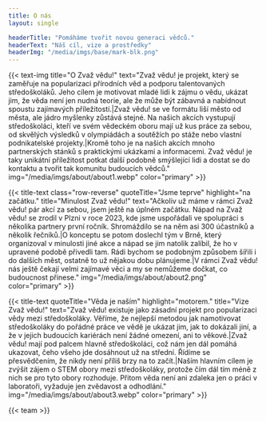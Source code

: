```yaml
---
title: O nás
layout: single

headerTitle: "Pomáháme tvořit novou generaci vědců."
headerText: "Náš cíl, vize a prostředky"
headerImg: "/media/imgs/base/mark-blk.png"
---
```


{{< text-img 
title="O Zvaž vědu!" 
text="Zvaž vědu! je projekt, který se zaměřuje na popularizaci přírodních věd a podporu talentovaných středoškoláků. Jeho cílem je motivovat mladé lidi k zájmu o vědu, ukázat jim, že věda není jen nudná teorie, ale že může být zábavná a nabídnout spoustu zajímavých příležitostí.|Zvaž vědu! se ve formátu liší město od města, ale jádro myšlenky zůstává stejné. Na našich akcích vystupují středoškoláci, kteří ve svém vědeckém oboru mají už kus práce za sebou, od skvělých výsledků v olympiádách a soutěžích po stáže nebo vlastní podnikatelské projekty.|Kromě toho je na našich akcích mnoho partnerských stánků s praktickými ukázkami a informacemi. Zvaž vědu! je taky unikátní příležitost potkat další podobně smýšlející lidi a dostat se do kontaktu a tvořit tak komunitu budoucích vědců."
img="/media/imgs/about/about1.webp"
color="primary" >}}

{{< title-text
class="row-reverse"
quoteTitle="Jsme teprve"
highlight="na začátku."
title="Minulost Zvaž vědu!"
text="Ačkoliv už máme v rámci Zvaž vědu! pár akcí za sebou, jsem ještě na úplném začátku. Nápad na Zvaž vědu! se zrodil v Plzni v roce 2023, kde jsme uspořádali ve spolupráci s několika partnery první ročník. Shromáždilo se na něm asi 300 účastníků a několik řečníků.|O konceptu se potom doslechl tým v Brně, který organizoval v minulosti jiné akce a nápad se jim natolik zalíbil, že ho v upravené podobě přivedli tam. Rádi bychom se podobným způsobem šířili i do dalších měst, ostatně to už nějakou dobu plánujeme.|V rámci Zvaž vědu! nás ještě čekají velmi zajímavé věci a my se nemůžeme dočkat, co budoucnost přinese."
img="/media/imgs/about/about2.png"
color="primary" >}}

{{< title-text
quoteTitle="Věda je naším"
highlight="motorem."
title="Vize Zvaž vědu!"
text="Zvaž vědu! existuje jako zásadní projekt pro popularizaci vědy mezi středoškoláky. Věříme, že nejlepší metodou jak namotivovat středoškoláky do pořádné práce ve vědě je ukázat jim, jak to dokázali jiní, a že v jejich budoucích kariérách není žádné omezení, ani to věkové.|Zvaž vědu! mají pod palcem hlavně středoškoláci, což nám jen dál pomáhá ukazovat, čeho všeho jde dosáhnout už na střední. Řídíme se přesvědčením, že nikdy není příliš brzy na to začít.|Naším hlavním cílem je zvýšit zájem o STEM obory mezi středoškoláky, protože čím dál tím méně z nich se pro tyto obory rozhoduje. Přitom věda není ani zdaleka jen o práci v laboratoři, vyžaduje jen zvědavost a odhodlání."
img="/media/imgs/about/about3.webp"
color="primary" >}}

{{< team >}}